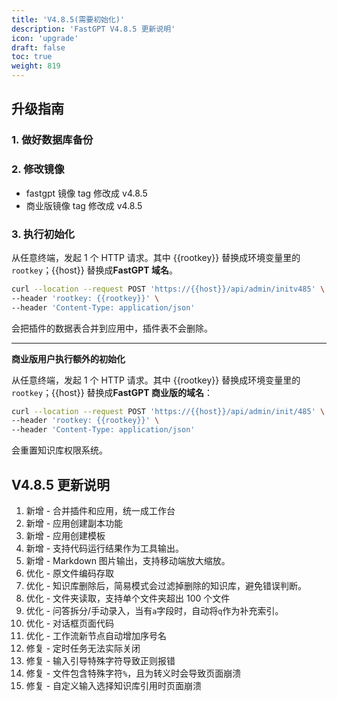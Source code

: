 ```yaml
---
title: 'V4.8.5(需要初始化)'
description: 'FastGPT V4.8.5 更新说明'
icon: 'upgrade'
draft: false
toc: true
weight: 819
---
```


## 升级指南

### 1. 做好数据库备份

### 2. 修改镜像

- fastgpt 镜像 tag 修改成 v4.8.5
- 商业版镜像 tag 修改成 v4.8.5

### 3. 执行初始化

从任意终端，发起 1 个 HTTP 请求。其中 {{rootkey}} 替换成环境变量里的 `rootkey`；{{host}} 替换成**FastGPT 域名**。

```bash
curl --location --request POST 'https://{{host}}/api/admin/initv485' \
--header 'rootkey: {{rootkey}}' \
--header 'Content-Type: application/json'
```

会把插件的数据表合并到应用中，插件表不会删除。

------

**商业版用户执行额外的初始化**

从任意终端，发起 1 个 HTTP 请求。其中 {{rootkey}} 替换成环境变量里的 `rootkey`；{{host}} 替换成**FastGPT 商业版的域名**：

```bash
curl --location --request POST 'https://{{host}}/api/admin/init/485' \
--header 'rootkey: {{rootkey}}' \
--header 'Content-Type: application/json'
```

会重置知识库权限系统。

## V4.8.5 更新说明

1. 新增 - 合并插件和应用，统一成工作台
2. 新增 - 应用创建副本功能
3. 新增 - 应用创建模板
4. 新增 - 支持代码运行结果作为工具输出。
5. 新增 - Markdown 图片输出，支持移动端放大缩放。
6. 优化 - 原文件编码存取
7. 优化 - 知识库删除后，简易模式会过滤掉删除的知识库，避免错误判断。
8. 优化 - 文件夹读取，支持单个文件夹超出 100 个文件
9. 优化 - 问答拆分/手动录入，当有`a`字段时，自动将`q`作为补充索引。
10. 优化 - 对话框页面代码
11. 优化 - 工作流新节点自动增加序号名
12. 修复 - 定时任务无法实际关闭
13. 修复 - 输入引导特殊字符导致正则报错
14. 修复 - 文件包含特殊字符`%`，且为转义时会导致页面崩溃
15. 修复 - 自定义输入选择知识库引用时页面崩溃
